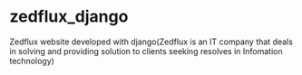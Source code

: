 # zedflux_django
Zedflux website developed with django(Zedflux is an IT company that deals in solving and providing solution to clients seeking resolves in Infomation technology)
